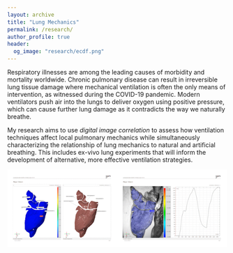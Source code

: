 ```yaml
---
layout: archive
title: "Lung Mechanics"
permalink: /research/
author_profile: true
header:
  og_image: "research/ecdf.png"
---
```


Respiratory illnesses are among the leading causes of morbidity and mortality worldwide. Chronic pulmonary disease 
can result in irreversible lung tissue damage where mechanical ventilation is often the only means of intervention, 
as witnessed during the COVID-19 pandemic. Modern ventilators push air into the lungs to deliver oxygen using positive pressure, 
which can cause further lung damage as it contradicts the way we naturally breathe.

My research aims to use *digital image correlation* to assess how ventilation techniques affect local pulmonary mechanics 
while simultaneously characterizing the relationship of lung mechanics to natural and artificial breathing. 
This includes ex-vivo lung experiments that will inform the development of alternative, more effective ventilation strategies.

<nbsp>


<div class="row" style = "margin: auto; display: flex;"> <div class="column container"><img src="/images/research/epr.gif" alt></div> <div class="column container"><img src="/images/research/Agreement-Strength.gif" alt></div></div>